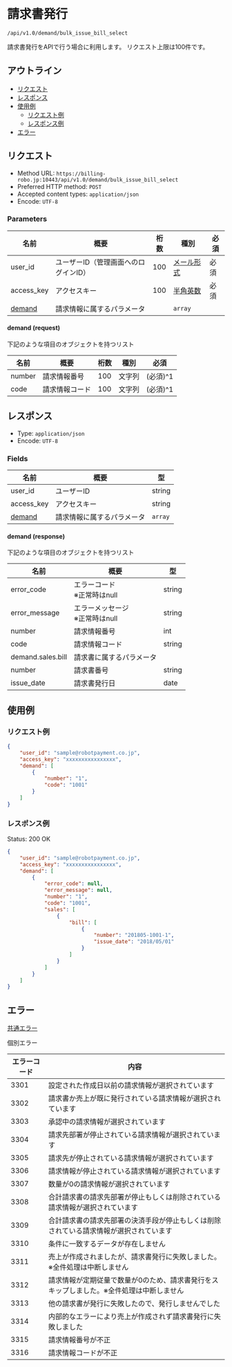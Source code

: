# 請求書発行

`/api/v1.0/demand/bulk_issue_bill_select`

請求書発行をAPIで行う場合に利用します。
リクエスト上限は100件です。

## アウトライン

- [リクエスト](#リクエスト)
- [レスポンス](#レスポンス)
- [使用例](#使用例)
  - [リクエスト例](#リクエスト例)
  - [レスポンス例](#レスポンス例)
- [エラー](#エラー)

## リクエスト
- Method URL: `https://billing-robo.jp:10443/api/v1.0/demand/bulk_issue_bill_select`
- Preferred HTTP method: `POST`
- Accepted content types: `application/json`
- Encode: `UTF-8`

### Parameters

| 名前                      | 概要                                 | 桁数 | 種別                              | 必須 |
| ------------------------- | ------------------------------------ | ---- | --------------------------------- | ---- |
| user_id                   | ユーザーID（管理画面へのログインID） | 100  | [メール形式](/README.md#種別) | 必須 |
| access_key                | アクセスキー                         | 100  | [半角英数](/README.md#種別)   | 必須 |
| [demand](#demand-request) | 請求情報に属するパラメータ           |      | `array`                   |      |

#### demand (request)

<!-- 要素が多くないものは detail, summaryタグを使わない (なくても見やすくため) -->
下記のような項目のオブジェクトを持つリスト

| 名前   | 概要           | 桁数 | 種別   | 必須     |
| ------ | -------------- | ---- | ------ | -------- |
| number | 請求情報番号   | 100  | 文字列 | (必須)^1 |
| code   | 請求情報コード | 100  | 文字列 | (必須)^1 |


## レスポンス

- Type: `application/json`
- Encode: `UTF-8`

### Fields

| 名前                       | 概要                       | 型              |
| -------------------------- | -------------------------- | --------------- |
| user_id                    | ユーザーID                 | string          |
| access_key                 | アクセスキー               | string          |
| [demand](#demand-response) | 請求情報に属するパラメータ | `array` |

#### demand (response)

<!-- 要素が多くないものは detail, summaryタグを使わない (なくても見やすくため) -->
下記のような項目のオブジェクトを持つリスト

| 名前              | 概要                                | 型     |
| ----------------- | ----------------------------------- | ------ |
| error_code        | エラーコード <br> ※正常時はnull     | string |
| error_message     | エラーメッセージ <br> ※正常時はnull | string |
| number            | 請求情報番号                        | int    |
| code              | 請求情報コード                      | string |
| demand.sales.bill | 請求書に属するパラメータ            |        |
| number            | 請求書番号                          | string |
| issue_date        | 請求書発行日                        | date   |


## 使用例

### リクエスト例

```json
{
    "user_id": "sample@robotpayment.co.jp",
    "access_key": "xxxxxxxxxxxxxxxx",
    "demand": [
        {
            "number": "1",
            "code": "1001"
        }
    ]
}
```

### レスポンス例

Status: 200 OK

```json
{
    "user_id": "sample@robotpayment.co.jp",
    "access_key": "xxxxxxxxxxxxxxxx",
    "demand": [
        {
            "error_code": null,
            "error_message": null,
            "number": "1",
            "code": "1001",
            "sales": [
                {
                    "bill": [
                        {
                            "number": "201805-1001-1",
                            "issue_date": "2018/05/01"
                        }
                    ]
                }
            ]
        }
    ]
}
```

## エラー

[共通エラー](/README.md#共通エラー)

個別エラー

| エラーコード | 内容                                                                                     |
| ------------ | ---------------------------------------------------------------------------------------- |
| 3301         | 設定された作成日以前の請求情報が選択されています                                         |
| 3302         | 請求書か売上が既に発行されている請求情報が選択されています                               |
| 3303         | 承認中の請求情報が選択されています                                                       |
| 3304         | 請求先部署が停止されている請求情報が選択されています                                     |
| 3305         | 請求先が停止されている請求情報が選択されています                                         |
| 3306         | 請求情報が停止されている請求情報が選択されています                                       |
| 3307         | 数量が0の請求情報が選択されています                                                      |
| 3308         | 合計請求書の請求先部署が停止もしくは削除されている請求情報が選択されています             |
| 3309         | 合計請求書の請求先部署の決済手段が停止もしくは削除されている請求情報が選択されています   |
| 3310         | 条件に一致するデータが存在しません                                                       |
| 3311         | 売上が作成されましたが、請求書発行に失敗しました。※全件処理は中断しません                |
| 3312         | 請求情報が定期従量で数量が0のため、請求書発行をスキップしました。※全件処理は中断しません |
| 3313         | 他の請求書が発行に失敗したので、発行しませんでした                                       |
| 3314         | 内部的なエラーにより売上が作成されず請求書発行に失敗しました                             |
| 3315         | 請求情報番号が不正                                                                       |
| 3316         | 請求情報コードが不正                                                                     |
